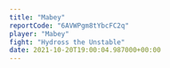 ```yaml
---
title: "Mabey"
reportCode: "6AVWPgm8tYbcFC2q"
player: "Mabey"
fight: "Hydross the Unstable"
date: 2021-10-20T19:00:04.987000+00:00
---
```

